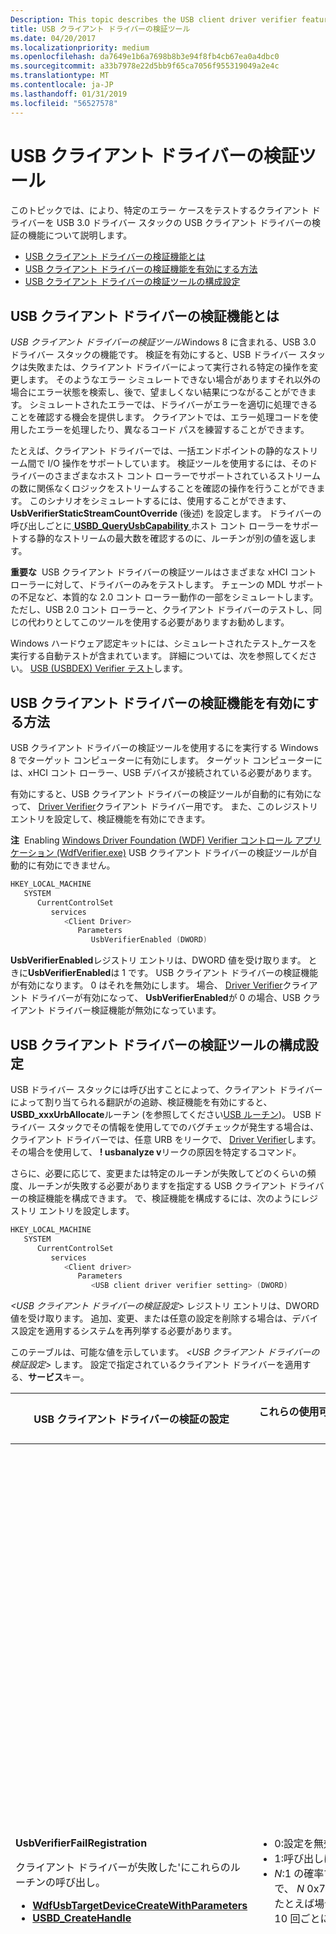 ```yaml
---
Description: This topic describes the USB client driver verifier feature of the USB 3.0 driver stack that enables the client driver to test certain failure cases.
title: USB クライアント ドライバーの検証ツール
ms.date: 04/20/2017
ms.localizationpriority: medium
ms.openlocfilehash: da7649e1b6a7698b8b3e94f8fb4cb67ea0a4dbc0
ms.sourcegitcommit: a33b7978e22d5bb9f65ca7056f955319049a2e4c
ms.translationtype: MT
ms.contentlocale: ja-JP
ms.lasthandoff: 01/31/2019
ms.locfileid: "56527578"
---
```

# <a name="usb-client-driver-verifier"></a>USB クライアント ドライバーの検証ツール


このトピックでは、により、特定のエラー ケースをテストするクライアント ドライバーを USB 3.0 ドライバー スタックの USB クライアント ドライバーの検証の機能について説明します。

-   [USB クライアント ドライバーの検証機能とは](#what-is--the-usb-client-driver-verifier)
-   [USB クライアント ドライバーの検証機能を有効にする方法](#how-to-enable-the-usb-client-driver-verifier)
-   [USB クライアント ドライバーの検証ツールの構成設定](#configuration--settings-for-the-usb-client-driver-verifier)

## <a name="what-is-the-usb-client-driver-verifier"></a>USB クライアント ドライバーの検証機能とは


*USB クライアント ドライバーの検証ツール*Windows 8 に含まれる、USB 3.0 ドライバー スタックの機能です。 検証を有効にすると、USB ドライバー スタックは失敗または、クライアント ドライバーによって実行される特定の操作を変更します。 そのようなエラー シミュレートできない場合がありますそれ以外の場合にエラー状態を検索し、後で、望ましくない結果につながることができます。 シミュレートされたエラーでは、ドライバーがエラーを適切に処理できることを確認する機会を提供します。 クライアントでは、エラー処理コードを使用したエラーを処理したり、異なるコード パスを練習することができます。

たとえば、クライアント ドライバーでは、一括エンドポイントの静的なストリーム間で I/O 操作をサポートしています。 検証ツールを使用するには、そのドライバーのさまざまなホスト コント ローラーでサポートされているストリームの数に関係なくロジックをストリームすることを確認の操作を行うことができます。 このシナリオをシミュレートするには、使用することができます、 **UsbVerifierStaticStreamCountOverride** (後述) を設定します。 ドライバーの呼び出しごとに[ **USBD\_QueryUsbCapability** ](https://msdn.microsoft.com/library/windows/hardware/hh406230)ホスト コント ローラーをサポートする静的なストリームの最大数を確認するのに、ルーチンが別の値を返します。

**重要な**  USB クライアント ドライバーの検証ツールはさまざまな xHCI コント ローラーに対して、ドライバーのみをテストします。 チェーンの MDL サポートの不足など、本質的な 2.0 コント ローラー動作の一部をシミュレートします。 ただし、USB 2.0 コント ローラーと、クライアント ドライバーのテストし、同じの代わりとしてこのツールを使用する必要がありますお勧めします。

 

Windows ハードウェア認定キットには、シミュレートされたテスト_ケースを実行する自動テストが含まれています。 詳細については、次を参照してください。 [USB (USBDEX) Verifier テスト](https://msdn.microsoft.com/library/windows/hardware/hh998558.aspx)します。

## <a name="how-to-enable-the-usb-client-driver-verifier"></a>USB クライアント ドライバーの検証機能を有効にする方法


USB クライアント ドライバーの検証ツールを使用するにを実行する Windows 8 でターゲット コンピューターに有効にします。 ターゲット コンピューターには、xHCI コント ローラー、USB デバイスが接続されている必要があります。

有効にすると、USB クライアント ドライバーの検証ツールが自動的に有効になって、 [Driver Verifier](https://msdn.microsoft.com/library/windows/hardware/ff545448)クライアント ドライバー用です。 また、このレジストリ エントリを設定して、検証機能を有効にできます。

**注**  Enabling [Windows Driver Foundation (WDF) Verifier コントロール アプリケーション (WdfVerifier.exe)](https://msdn.microsoft.com/library/windows/hardware/ff556129) USB クライアント ドライバーの検証ツールが自動的に有効にできません。

 

```cpp
HKEY_LOCAL_MACHINE
   SYSTEM
      CurrentControlSet
         services
            <Client Driver>
               Parameters
                  UsbVerifierEnabled (DWORD)
```

**UsbVerifierEnabled**レジストリ エントリは、DWORD 値を受け取ります。 ときに**UsbVerifierEnabled**は 1 です。 USB クライアント ドライバーの検証機能が有効になります。 0 はそれを無効にします。 場合、 [Driver Verifier](https://msdn.microsoft.com/library/windows/hardware/ff545448)クライアント ドライバーが有効になって、 **UsbVerifierEnabled**が 0 の場合、USB クライアント ドライバー検証機能が無効になっています。

## <a name="configuration-settings-for-the-usb-client-driver-verifier"></a>USB クライアント ドライバーの検証ツールの構成設定


USB ドライバー スタックには呼び出すことによって、クライアント ドライバーによって割り当てられる翻訳がの追跡、検証機能を有効にすると、 **USBD\_xxxUrbAllocate**ルーチン (を参照してください[USB ルーチン](https://msdn.microsoft.com/library/windows/hardware/ff540134#client))。 USB ドライバー スタックでその情報を使用してでのバグチェックが発生する場合は、クライアント ドライバーでは、任意 URB をリークで、 [Driver Verifier](https://msdn.microsoft.com/library/windows/hardware/ff545448)します。 その場合を使用して、 **! usbanalyze v**リークの原因を特定するコマンド。

さらに、必要に応じて、変更または特定のルーチンが失敗してどのくらいの頻度、ルーチンが失敗する必要がありますを指定する USB クライアント ドライバーの検証機能を構成できます。 で、検証機能を構成するには、次のようにレジストリ エントリを設定します。

```cpp
HKEY_LOCAL_MACHINE
   SYSTEM
      CurrentControlSet
         services
            <Client driver>
               Parameters
                  <USB client driver verifier setting> (DWORD)
```

 *&lt;USB クライアント ドライバーの検証設定&gt;* レジストリ エントリは、DWORD 値を受け取ります。
追加、変更、または任意の設定を削除する場合は、デバイス設定を適用するシステムを再列挙する必要があります。

このテーブルは、可能な値を示しています。  *&lt;USB クライアント ドライバーの検証設定&gt;* します。 設定で指定されているクライアント ドライバーを適用する、**サービス**キー。

<table>
<colgroup>
<col width="33%" />
<col width="33%" />
<col width="33%" />
</colgroup>
<thead>
<tr class="header">
<th>USB クライアント ドライバーの検証の設定</th>
<th>これらの使用可能な値のいずれかを選択します。</th>
<th>これを使用すると、シミュレートしてください.</th>
</tr>
</thead>
<tbody>
<tr class="odd">
<td><p><strong>UsbVerifierFailRegistration</strong></p>
<p>クライアント ドライバーが失敗した&#39;にこれらのルーチンの呼び出し。</p>
<ul>
<li><a href="https://msdn.microsoft.com/library/windows/hardware/hh439428" data-raw-source="[&lt;strong&gt;WdfUsbTargetDeviceCreateWithParameters&lt;/strong&gt;](https://msdn.microsoft.com/library/windows/hardware/hh439428)"><strong>WdfUsbTargetDeviceCreateWithParameters</strong></a></li>
<li><a href="https://msdn.microsoft.com/library/windows/hardware/hh406241" data-raw-source="[&lt;strong&gt;USBD_CreateHandle&lt;/strong&gt;](https://msdn.microsoft.com/library/windows/hardware/hh406241)"><strong>USBD_CreateHandle</strong></a></li>
</ul></td>
<td><ul>
<li>0:設定を無効にします。</li>
<li>1:呼び出しは常に失敗します。</li>
<li><em>N</em>:1 の確率で呼び出しに失敗した/<em>N</em>ここで、 <em>N</em> 0x7FF に 1 の間の 16 進値です。 たとえば場合、 <em>N</em> 10。 呼び出しでは、10 回ごとに 1 回が失敗します。</li>
</ul></td>
<td><p><strong>クライアント ドライバーの登録に失敗しました。</strong></p>
<p>基になるドライバー スタックの登録に、クライアント ドライバーの初期化タスクの 1 つです。 いくつかの後続の呼び出しで、登録が必要です。</p>
<p>たとえば、クライアント ドライバーが呼び出す<a href="https://msdn.microsoft.com/library/windows/hardware/hh406241" data-raw-source="[&lt;strong&gt;USBD_CreateHandle&lt;/strong&gt;](https://msdn.microsoft.com/library/windows/hardware/hh406241)"> <strong>USBD_CreateHandle</strong> </a>登録します。 ように&#39;とドライバーには、ルーチンが常に STATUS_SUCCESS を返し、エラーを処理するコードを実装していないことが前提としています。 ルーチンがエラー NTSTATUS コードを返した場合、ドライバーできます誤ってエラーを無視して USBD 無効なハンドルを使用して、後続の呼び出しを続行します。</p>
<p>設定を使用すると、コード パスの障害をテストすることができるため、呼び出しが失敗することができます。</p>
<p>登録に失敗したときに、クライアント ドライバーの動作が必要です。</p>
<ul>
<li><p>ドライバーでは引き続き通常どおりに機能を必要はありません。</p></li>
<li><p>ドライバーがシステム クラッシュが発生するかによってこのエラーを無視する選択が応答しなくなるいない必要があります。</p></li>
</ul></td>
</tr>
<tr class="even">
<td><p><strong>UsbVerifierFailChainedMdlSupport</strong></p>
<p>クライアント ドライバーが失敗した&#39;s、呼び出し元で GUID_USB_CAPABILITY_CHAINED_MDLS が成功したとき、これらのルーチンの呼び出し、 <em>CapabilityType</em>パラメーター。</p>
<ul>
<li><a href="https://msdn.microsoft.com/library/windows/hardware/hh406230" data-raw-source="[&lt;strong&gt;USBD_QueryUsbCapability&lt;/strong&gt;](https://msdn.microsoft.com/library/windows/hardware/hh406230)"><strong>USBD_QueryUsbCapability</strong></a></li>
<li><a href="https://msdn.microsoft.com/library/windows/hardware/hh439434" data-raw-source="[&lt;strong&gt;WdfUsbTargetDeviceQueryUsbCapability&lt;/strong&gt;](https://msdn.microsoft.com/library/windows/hardware/hh439434)"><strong>WdfUsbTargetDeviceQueryUsbCapability</strong></a></li>
</ul></td>
<td><ul>
<li>0:設定を無効にします。</li>
<li>1:呼び出しは常に失敗します。</li>
<li><em>N</em>:1 の確率で呼び出しに失敗した/<em>N</em>ここで、 <em>N</em> 0x7FF に 1 の間の 16 進値です。 たとえば場合、 <em>N</em> 10。 呼び出しでは、10 回ごとに 1 回が失敗します。</li>
</ul></td>
<td><p><strong>サポートされていないホスト コント ローラーとの通信には、MDLs がチェーンされています。</strong></p>
<p>クライアント ドライバーに送信するチェーン MDLs (を参照してください<a href="https://msdn.microsoft.com/library/windows/hardware/ff565421" data-raw-source="[MDL](https://msdn.microsoft.com/library/windows/hardware/ff565421)">MDL</a>)、USB ドライバー スタックとホスト コント ローラーはそれらでサポートする必要があります。</p>
<p>この設定では、クライアント ドライバーがサポートしていないホスト コント ローラーに接続されているデバイスに連鎖 MDL 要求を送信するときに実行されるコードをテストできます。 ホスト コント ローラーが連鎖 MDLs をサポートするかどうかに関係なく、呼び出しが失敗します。</p>
<p>USB ドライバー スタック内のチェーンの MDLs サポートの詳細については、次を参照してください。<a href="how-to-send-chained-mdls.md" data-raw-source="[How to Send Chained MDLs](how-to-send-chained-mdls.md)">チェーン MDLs の送信方法</a>します。</p>
<p>ホスト コント ローラーがサポートされていないときに必要なクライアント ドライバーの動作は、MDLs を連結します。</p>
<ul>
<li><p>I/O の転送を連鎖 MDLs を使用せず実行を継続、ドライバーが必要です。 これにより、ことを確認することも、これらのコント ローラーはサポートされないために、ドライバーが USB 2.0 ホスト コント ローラーで動作する MDLs をチェーンします。</p></li>
<li><p>ドライバーがシステム クラッシュが発生するかによってこのエラーを無視する選択が応答しなくなるいない必要があります。</p></li>
</ul></td>
</tr>
<tr class="odd">
<td><p><strong>UsbVerifierFailStaticStreamsSupport</strong></p>
<p>クライアント ドライバーが失敗した&#39;s、呼び出し元で GUID_USB_CAPABILITY_STATIC_STREAMS が成功したとき、これらのルーチンの呼び出し、 <em>CapabilityType</em>パラメーター。</p>
<ul>
<li><a href="https://msdn.microsoft.com/library/windows/hardware/hh406230" data-raw-source="[&lt;strong&gt;USBD_QueryUsbCapability&lt;/strong&gt;](https://msdn.microsoft.com/library/windows/hardware/hh406230)"><strong>USBD_QueryUsbCapability</strong></a></li>
<li><a href="https://msdn.microsoft.com/library/windows/hardware/hh439434" data-raw-source="[&lt;strong&gt;WdfUsbTargetDeviceQueryUsbCapability&lt;/strong&gt;](https://msdn.microsoft.com/library/windows/hardware/hh439434)"><strong>WdfUsbTargetDeviceQueryUsbCapability</strong></a></li>
</ul></td>
<td><ul>
<li>0:設定を無効にします。</li>
<li>1:呼び出しは常に失敗します。</li>
<li><em>N</em>:1 の確率で呼び出しに失敗した/<em>N</em>ここで、 <em>N</em> 0x7FF に 1 の間の 16 進値です。 たとえば場合、 <em>N</em> 10。 呼び出しには、10 回ごとに 1 回は失敗します。</li>
</ul></td>
<td><p><strong>静的なストリームをサポートしないホスト コント ローラーと通信します。</strong></p>
<p>クライアント ドライバーの一括エンドポイント静的ストリーム間で I/O の転送を送信するためには、ホスト コント ローラーは、ストリームをサポートする必要があります。</p>
<p>場合は、デバイスは、ストリームをサポートしないホスト コント ローラーに接続し、ドライバーがストリーム I/O の転送を実行して、それらの転送は失敗します。 この設定では、このようなエラーが発生した場合、コードをテストできます。</p>
<p>ホスト コント ローラーは静的なストリームをサポートしていない場合、クライアント ドライバーの動作が必要です。</p>
<ul>
<li><p>クライアント ドライバーは、ストリームをサポートしていない xHCI コント ローラーを使用する場合、デバイスは、一括のストリームが有効なエンドポイントを使用せずに作業できる必要があります。</p></li>
<li><p>ドライバーがシステム クラッシュが発生するかによってこのエラーを無視する選択が応答しなくなるいない必要があります。</p></li>
</ul></td>
</tr>
<tr class="even">
<td><p><strong>UsbVerifierStaticStreamCountOverride</strong></p>
受信した値を変更、 <em>OutputBuffer</em> GUID_USB_CAPABILITY_STATIC_STREAMS でこれらのルーチンへのクライアントの呼び出し時にパラメーター。
<ul>
<li><a href="https://msdn.microsoft.com/library/windows/hardware/hh406230" data-raw-source="[&lt;strong&gt;USBD_QueryUsbCapability&lt;/strong&gt;](https://msdn.microsoft.com/library/windows/hardware/hh406230)"><strong>USBD_QueryUsbCapability</strong></a></li>
<li><a href="https://msdn.microsoft.com/library/windows/hardware/hh439434" data-raw-source="[&lt;strong&gt;WdfUsbTargetDeviceQueryUsbCapability&lt;/strong&gt;](https://msdn.microsoft.com/library/windows/hardware/hh439434)"><strong>WdfUsbTargetDeviceQueryUsbCapability</strong></a></li>
</ul>
<p><em>OutputBuffer</em>値は、ホスト コント ローラーをサポートする静的なストリームの最大数を示します。</p></td>
<td><ul>
<li>0:設定を無効にします。</li>
<li>1:検証方法の選択、 <em>OutputBuffer</em>値をランダムにします。 この値は、ストレス テストのための便利な<em>OutputBuffer</em>値は繰り返されません、呼び出しは複数のバリエーションでテストします。</li>
<li><p><em>N</em>:指定します、 <em>OutputBuffer</em>値。</p>
<p>フラグが有効な場合<em>N</em>値、 <em>N</em> USB ドライバー スタックをサポートするストリームの最大数より小さくなければなりません。 そのため、このフラグを設定する前にする必要がありますが取得した正常な呼び出しによって実際の値。</p>
<p>場合<em>N</em>が最大数よりも大きい、ストリームの設定は無視されます。</p></li>
</ul></td>
<td><p><strong>ストリームの最大数の異なる値をサポートしており、さまざまなホスト コント ローラーとの通信をします。</strong></p>
<p>この設定を使用して確認できますドライバー&#39;s のさまざまなホスト コント ローラーでサポートされているストリームの数に関係なくロジックはストリームです。</p>
<p>I/O の転送に使用できるストリームの数は、ホスト コント ローラーをサポートするストリームの数によって制限されます。</p>
<p>クライアント ドライバーで静的なストリームをサポートする方法については、次を参照してください。 <a href="how-to-open-streams-in-a-usb-endpoint.md" data-raw-source="[How to Open and Close Static Streams in a USB Bulk Endpoint](how-to-open-streams-in-a-usb-endpoint.md)">USB 一括エンドポイントで静的ストリームを開くおよび閉じる方法</a>します。</p>
<p>ホスト コント ローラーは、エンドポイントよりも少ないストリームをサポートしている場合、クライアント ドライバーの動作が必要です。</p>
<ul>
<li><p>ストリーム数が少ないデータの転送を実行するクライアント ドライバーを選択できます。</p></li>
<li><p>ドライバーがシステム クラッシュが発生するかによってこのエラーを無視する選択が応答しなくなるいない必要があります。</p></li>
</ul></td>
</tr>
<tr class="odd">
<td><p><strong>UsbVerifierFailEnableStaticStreams</strong></p>
<p>クライアント ドライバーが失敗した&#39;s は、静的なストリーム要求 (URB_FUNCTION_OPEN_STATIC_STREAMS) を開きます。</p></td>
<td><ul>
<li>0:設定を無効にします。</li>
<li>1:要求は常に失敗します。</li>
<li><em>N</em>:1 の確率で、要求は失敗/<em>N</em>ここで、 <em>N</em> 0x7FF に 1 の間の 16 進値です。 たとえば場合、 <em>N</em> 10。 要求では、10 回ごとに 1 回が失敗します。</li>
</ul>
<div class="alert">
<strong>注</strong>場合、開いている静的ストリーム要求が失敗した前回の呼び出し<a href="https://msdn.microsoft.com/library/windows/hardware/hh406230" data-raw-source="[&lt;strong&gt;USBD_QueryUsbCapability&lt;/strong&gt;](https://msdn.microsoft.com/library/windows/hardware/hh406230)"> <strong>USBD_QueryUsbCapability</strong> </a>または<a href="https://msdn.microsoft.com/library/windows/hardware/hh439434" data-raw-source="[&lt;strong&gt;WdfUsbTargetDeviceQueryUsbCapability&lt;/strong&gt;](https://msdn.microsoft.com/library/windows/hardware/hh439434)"> <strong>WdfUsbTargetDeviceQueryUsbCapability</strong> </a>できませんでした。
</div>
<div>
 
</div></td>
<td><p><strong>要求が静的なストリームをサポートするホスト コント ローラーとの通信は、その他の理由で失敗します。</strong></p>
<p>たとえば、デバイスは、ストリームをサポートするホスト コント ローラーに接続されます。 クライアント ドライバーでは、ホスト コント ローラーでサポートされているストリームの最大数を超える数 (ストリームを開く) の要求を開いているストリームを送信します。 USB ドライバー スタックは、このような要求は失敗します。</p>
<p>この設定を使用すると、エラー処理コードを開いているストリーム要求の失敗をテストできます。</p>
<p>オープン ストリーム要求が失敗した場合、クライアント ドライバーの動作が必要です。</p>
<ul>
<li><p>ドライバーでは引き続き通常どおりに機能を必要はありません。</p></li>
<li><p>ドライバーがシステム クラッシュが発生するかによってこのエラーを無視する選択が応答しなくなるいない必要があります。</p></li>
</ul></td>
</tr>
</tbody>
</table>

 

## <a name="related-topics"></a>関連トピック
[**USBD\_CreateHandle**](https://msdn.microsoft.com/library/windows/hardware/hh406241)  
[**USBD\_QueryUsbCapability**](https://msdn.microsoft.com/library/windows/hardware/hh406230)  
[USB 一括エンドポイントでのオープンとクローズの静的なストリームする方法](how-to-open-streams-in-a-usb-endpoint.md)  
[連鎖 MDLs を送信する方法](how-to-send-chained-mdls.md)  
[USB の診断結果とテスト ガイド](usb-driver-testing-guide.md)  



